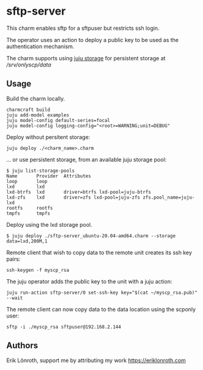 # sftp-server
This charm enables sftp for a sftpuser but restricts ssh login.

The operator uses an action to deploy a public key to be used as the authentication mechanism.

The charm supports using [juju storage] for persistent storage at */srv/onlyscp/data*

## Usage

Build the charm locally.

    charmcraft build
    juju add-model examples
    juju model-config default-series=focal
    juju model-config logging-config="<root>=WARNING;unit=DEBUG"

Deploy without persitent storage:

    juju deploy ./<charm_name>.charm

... or use persistent storage, from an available juju storage pool:

    $ juju list-storage-pools 
    Name       Provider  Attributes
    loop       loop      
    lxd        lxd       
    lxd-btrfs  lxd       driver=btrfs lxd-pool=juju-btrfs
    lxd-zfs    lxd       driver=zfs lxd-pool=juju-zfs zfs.pool_name=juju-lxd
    rootfs     rootfs    
    tmpfs      tmpfs     

Deploy using the lxd storage pool.

    $ juju deploy ./sftp-server_ubuntu-20.04-amd64.charm --storage data=lxd,200M,1
    
Remote client that wish to copy data to the remote unit creates its ssh key pairs:

    ssh-keygen -f myscp_rsa

The juju operator adds the public key to the unit with a juju action:

    juju run-action sftp-server/0 set-ssh-key key="$(cat ~/myscp_rsa.pub)" --wait

The remote client can now copy data to the data location using the scponly user:

    sftp -i ./myscp_rsa sftpuser@192.168.2.144


## Authors
Erik Lönroth, support me by attributing my work
https://eriklonroth.com

[juju storage]: https://juju.is/docs/olm/defining-and-using-persistent-storage#heading--command-juju-deploy